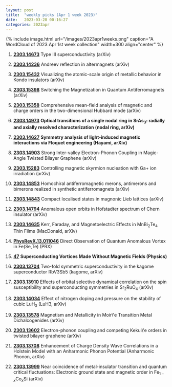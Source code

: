 ```yaml
---
layout: post
title:  "weekly picks (Apr 1 week 2023)"
date:   2023-03-28 00:16:27
categories: 2023apr
---
```



{% include image.html url="/images/2023apr1weeks.png" caption="A WordCloud of 2023 Apr 1st week collection" width=300 align="center" %}




1. **[2303.14673](http://arxiv.org/abs/2303.14673)** Type III superconductivity (arXiv)

1. **[2303.14236](http://arxiv.org/abs/2303.14236)** Andreev reflection in altermagnets (arXiv)

1. **[2303.15432](http://arxiv.org/abs/2303.15432)** Visualizing the atomic-scale origin of metallic behavior in Kondo insulators (arXiv)

1. **[2303.15398](http://arxiv.org/abs/2303.15398)** Switching the Magnetization in Quantum Antiferromagnets (arXiv)

1. **[2303.15358](http://arxiv.org/abs/2303.15358)** Comprehensive mean-field analysis of magnetic and charge orders in the two-dimensional Hubbard mode (arXiv)

1. **[2303.14973](http://arxiv.org/abs/2303.14973)** **Optical transitions of a single nodal ring in SrAs$_3$: radially and axially resolved characterization (nodal ring, arXiv)**

1. **[2303.14627](http://arxiv.org/abs/2303.14627)** **Symmetry analysis of light-induced magnetic interactions via Floquet engineering (Hayami, arXiv)**

1. **[2303.14903](http://arxiv.org/abs/2303.14903)** Strong Inter-valley Electron-Phonon Coupling in Magic-Angle Twisted Bilayer Graphene (arXiv)

1. **[2303.15283](http://arxiv.org/abs/2303.15283)** Controlling magnetic skyrmion nucleation with Ga+ ion irradiation (arXiv)

1. **[2303.14853](http://arxiv.org/abs/2303.14853)** Homochiral antiferromagnetic merons, antimerons and bimerons realized in synthetic antiferromagnets (arXiv)

1. **[2303.14843](http://arxiv.org/abs/2303.14843)** Compact localised states in magnonic Lieb lattices (arXiv)

1. **[2303.14794](http://arxiv.org/abs/2303.14794)** Anomalous open orbits in Hofstadter spectrum of Chern insulator (arXiv)

1. **[2303.14635](http://arxiv.org/abs/2303.14635)** Kerr, Faraday, and Magnetoelectric Effects in MnBi$_2$Te$_4$ Thin Films (MacDonald, arXiv)






1. **[PhysRevX.13.011046](https://link.aps.org/doi/10.1103/PhysRevX.13.011046)** Direct Observation of Quantum Anomalous Vortex in Fe(Se,Te) (PRX)

1. **[47](https://physics.aps.org/articles/v16/47)** **Superconducting Vortices Made Without Magnetic Fields (Physics)**




1. **[2303.13704](http://arxiv.org/abs/2303.13704)** Two-fold symmetric superconductivity in the kagome superconductor RbV3Sb5 (kagome, arXiv)

1. **[2303.13910](http://arxiv.org/abs/2303.13910)** Effects of orbital selective dynamical correlation on the spin susceptibility and superconducting symmetries in Sr$_2$RuO$_4$ (arXiv)

1. **[2303.14034](http://arxiv.org/abs/2303.14034)** Effect of nitrogen doping and pressure on the stability of cubic LuH$_3$ (LuH3, arXiv)

1. **[2303.13578](http://arxiv.org/abs/2303.13578)** Magnetism and Metallicity in Moir\\'e Transition Metal Dichalcogenides (arXiv)

1. **[2303.13602](http://arxiv.org/abs/2303.13602)** Electron-phonon coupling and competing Kekul\\'e orders in twisted bilayer graphene (arXiv)

1. **[2303.13708](http://arxiv.org/abs/2303.13708)** Enhancement of Charge Density Wave Correlations in a Holstein Model with an Anharmonic Phonon Potential (Anharmonic Phonon, arXiv)

1. **[2303.13999](http://arxiv.org/abs/2303.13999)** Near coincidence of metal-insulator transition and quantum critical fluctuations: Electronic ground state and magnetic order in Fe$_{1-x}$Co$_{x}$Si (arXiv)



